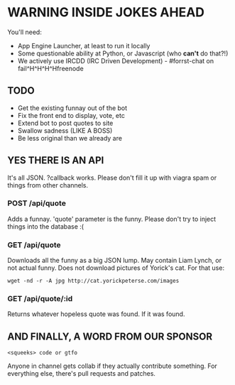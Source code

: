 # **WARNING** INSIDE JOKES AHEAD

You'll need:

* App Engine Launcher, at least to run it locally
* Some questionable ability at Python, or Javascript (who **can't** do that?!)
* We actively use IRCDD (IRC Driven Development) - #forrst-chat on
  fail^H^H^H^Hfreenode

## TODO

* Get the existing funnay out of the bot
* Fix the front end to display, vote, etc
* Extend bot to post quotes to site
* Swallow sadness (LIKE A BOSS)
* Be less original than we already are

## YES THERE IS AN API

It's all JSON. ?callback works. Please don't fill it up with viagra spam or
things from other channels.

### POST /api/quote

Adds a funnay. 'quote' parameter is the funny. Please don't try to inject things
into the database :(

### GET /api/quote

Downloads all the funny as a big JSON lump. May contain Liam Lynch, or not
actual funny. Does not download pictures of Yorick's cat. For that use:

    wget -nd -r -A jpg http://cat.yorickpeterse.com/images

### GET /api/quote/:id

Returns whatever hopeless quote was found. If it was found.

## AND FINALLY, A WORD FROM OUR SPONSOR

    <squeeks> code or gtfo

Anyone in channel gets collab if they actually contribute something. For
everything else, there's pull requests and patches.
